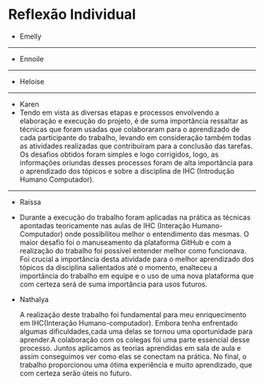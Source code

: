 # Reflexão Individual

- Emelly
---
- Ennoile
---
- Heloise
---
- Karen
- Tendo em vista as diversas etapas e processos envolvendo a elaboração e execução do projeto, é de suma importância ressaltar as técnicas que foram usadas que colaboraram para o aprendizado de cada participante do trabalho, levando em consideração também todas as atividades realizadas que contribuíram para a conclusão das tarefas. Os desafios obtidos foram simples e logo corrigidos, logo, as informações oriundas desses processos foram de alta importância para o aprendizado dos tópicos e sobre a disciplina de IHC (Introdução Humano Computador).
---
- Raíssa
- Durante a execução do trabalho foram aplicadas na prática as técnicas apontadas teoricamente nas aulas de IHC (Interação Humano-Computador) onde possibilitou melhor o entendimento das mesmas. O maior desafio foi o manuseamento da plataforma GitHub e com a realização do trabalho foi possível entender melhor como funcionava. Foi crucial a importância desta atividade para o melhor aprendizado dos tópicos da disciplina salientados até o momento, enalteceu a importância do trabalho em equipe e o uso de uma nova plataforma que com certeza será de suma importância para usos futuros. 

- Nathalya
  
    A realização deste trabalho foi fundamental para meu enriquecimento em IHC(Interação Humano-computador). Embora tenha enfrentado algumas dificuldades,cada uma delas se tornou uma oportunidade para aprender.A colaboração com os colegas foi uma parte essencial desse processo. Juntos aplicamos as teorias aprendidas em sala de aula e assim conseguimos ver como elas se conectam na prática. No final, o trabalho proporcionou uma ótima experiência e muito aprendizado, que com certeza serão úteis no futuro.
